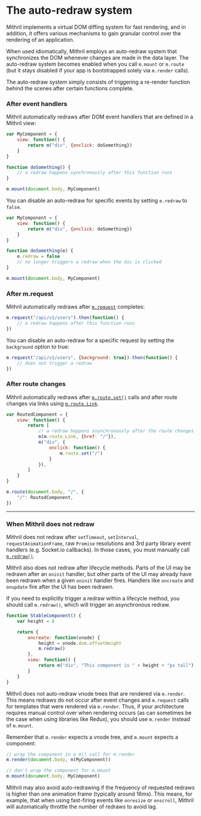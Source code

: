 <!--meta-description
The Mithril.js auto-redraw system re-renders your app after some functions complete. Here, we describe the idiomatic Mithril.js patterns that trigger those redraws.
-->

# The auto-redraw system

Mithril implements a virtual DOM diffing system for fast rendering, and in addition, it offers various mechanisms to gain granular control over the rendering of an application.

When used idiomatically, Mithril employs an auto-redraw system that synchronizes the DOM whenever changes are made in the data layer. The auto-redraw system becomes enabled when you call `m.mount` or `m.route` (but it stays disabled if your app is bootstrapped solely via `m.render` calls).

The auto-redraw system simply consists of triggering a re-render function behind the scenes after certain functions complete.

### After event handlers

Mithril automatically redraws after DOM event handlers that are defined in a Mithril view:

```javascript
var MyComponent = {
	view: function() {
		return m("div", {onclick: doSomething})
	}
}

function doSomething() {
	// a redraw happens synchronously after this function runs
}

m.mount(document.body, MyComponent)
```

You can disable an auto-redraw for specific events by setting `e.redraw` to `false`.

```javascript
var MyComponent = {
	view: function() {
		return m("div", {onclick: doSomething})
	}
}

function doSomething(e) {
	e.redraw = false
	// no longer triggers a redraw when the div is clicked
}

m.mount(document.body, MyComponent)
```


### After m.request

Mithril automatically redraws after [`m.request`](request.md) completes:

```javascript
m.request("/api/v1/users").then(function() {
	// a redraw happens after this function runs
})
```

You can disable an auto-redraw for a specific request by setting the `background` option to true:

```javascript
m.request("/api/v1/users", {background: true}).then(function() {
	// does not trigger a redraw
})
```


### After route changes

Mithril automatically redraws after [`m.route.set()`](route.md#mrouteset) calls and after route changes via links using [`m.route.Link`](route.md#mroutelink).

```javascript
var RoutedComponent = {
	view: function() {
		return [
			// a redraw happens asynchronously after the route changes
			m(m.route.Link, {href: "/"}),
			m("div", {
				onclick: function() {
					m.route.set("/")
				}
			}),
		]
	}
}

m.route(document.body, "/", {
	"/": RoutedComponent,
})
```

---

### When Mithril does not redraw

Mithril does not redraw after `setTimeout`, `setInterval`, `requestAnimationFrame`, raw `Promise` resolutions and 3rd party library event handlers (e.g. Socket.io callbacks). In those cases, you must manually call [`m.redraw()`](redraw.md).

Mithril also does not redraw after lifecycle methods. Parts of the UI may be redrawn after an `oninit` handler, but other parts of the UI may already have been redrawn when a given `oninit` handler fires. Handlers like `oncreate` and `onupdate` fire after the UI has been redrawn.

If you need to explicitly trigger a redraw within a lifecycle method, you should call `m.redraw()`, which will trigger an asynchronous redraw.

```javascript
function StableComponent() {
	var height = 0

	return {
		oncreate: function(vnode) {
			height = vnode.dom.offsetHeight
			m.redraw()
		},
		view: function() {
			return m("div", "This component is " + height + "px tall")
		}
	}
}
```

Mithril does not auto-redraw vnode trees that are rendered via `m.render`. This means redraws do not occur after event changes and `m.request` calls for templates that were rendered via `m.render`. Thus, if your architecture requires manual control over when rendering occurs (as can sometimes be the case when using libraries like Redux), you should use `m.render` instead of `m.mount`.

Remember that `m.render` expects a vnode tree, and `m.mount` expects a component:

```javascript
// wrap the component in a m() call for m.render
m.render(document.body, m(MyComponent))

// don't wrap the component for m.mount
m.mount(document.body, MyComponent)
```

Mithril may also avoid auto-redrawing if the frequency of requested redraws is higher than one animation frame (typically around 16ms). This means, for example, that when using fast-firing events like `onresize` or `onscroll`, Mithril will automatically throttle the number of redraws to avoid lag.
